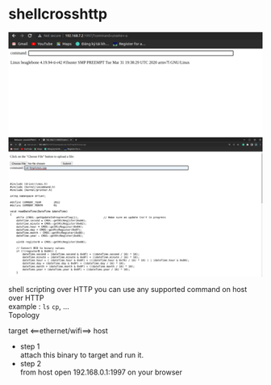 # shellcrosshttp
![remote to BBB](remote_bbb.png)
![cat a BBB](catAFile.png)


shell scripting over HTTP 
you can use any supported command on host over HTTP  
example : `ls` `cp`, ...  
Topology

target <==ethernet/wifi==> host

+ step 1  
attach this binary to target and run it.  
+ step 2   
from host open 192.168.0.1:1997 on your browser

